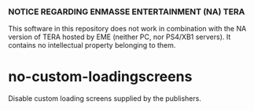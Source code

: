 ### NOTICE REGARDING ENMASSE ENTERTAINMENT (NA) TERA
This software in this repository does not work in combination with the NA version of TERA hosted by EME (neither PC, nor PS4/XB1 servers). It contains no intellectual property belonging to them.

# no-custom-loadingscreens
Disable custom loading screens supplied by the publishers.